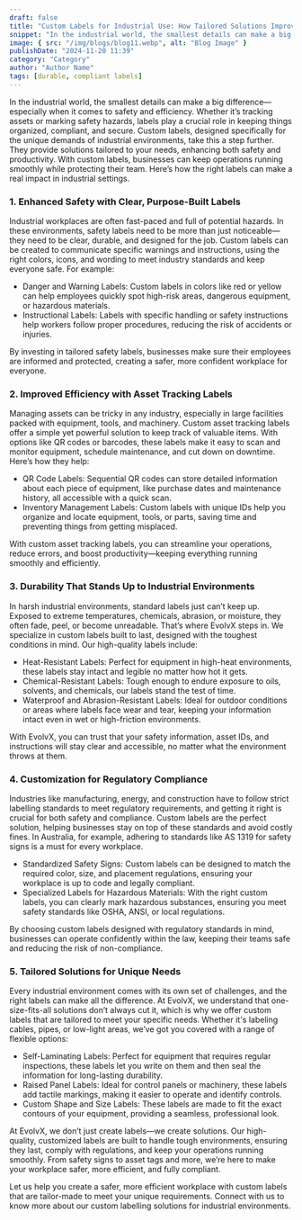 ```yaml
---
draft: false
title: "Custom Labels for Industrial Use: How Tailored Solutions Improve Safety and Efficiency"
snippet: "In the industrial world, the smallest details can make a big difference—especially when it comes..."
image: { src: "/img/blogs/blog11.webp", alt: "Blog Image" }
publishDate: "2024-11-20 11:39"
category: "Category"
author: "Author Name"
tags: [durable, compliant labels]
---
```


In the industrial world, the smallest details can make a big difference—especially when it comes to safety and efficiency. Whether it’s tracking assets or marking safety hazards, labels play a crucial role in keeping things organized, compliant, and secure. Custom labels, designed specifically for the unique demands of industrial environments, take this a step further. They provide solutions tailored to your needs, enhancing both safety and productivity. With custom labels, businesses can keep operations running smoothly while protecting their team. Here’s how the right labels can make a real impact in industrial settings.

### 1. Enhanced Safety with Clear, Purpose-Built Labels

Industrial workplaces are often fast-paced and full of potential hazards. In these environments, safety labels need to be more than just noticeable—they need to be clear, durable, and designed for the job. Custom labels can be created to communicate specific warnings and instructions, using the right colors, icons, and wording to meet industry standards and keep everyone safe.
For example:

- Danger and Warning Labels: Custom labels in colors like red or yellow can help employees quickly spot high-risk areas, dangerous equipment, or hazardous materials.
- Instructional Labels: Labels with specific handling or safety instructions help workers follow proper procedures, reducing the risk of accidents or injuries.

By investing in tailored safety labels, businesses make sure their employees are informed and protected, creating a safer, more confident workplace for everyone.

### 2. Improved Efficiency with Asset Tracking Labels

Managing assets can be tricky in any industry, especially in large facilities packed with equipment, tools, and machinery. Custom asset tracking labels offer a simple yet powerful solution to keep track of valuable items. With options like QR codes or barcodes, these labels make it easy to scan and monitor equipment, schedule maintenance, and cut down on downtime.
Here’s how they help:

- QR Code Labels: Sequential QR codes can store detailed information about each piece of equipment, like purchase dates and maintenance history, all accessible with a quick scan.
- Inventory Management Labels: Custom labels with unique IDs help you organize and locate equipment, tools, or parts, saving time and preventing things from getting misplaced.

With custom asset tracking labels, you can streamline your operations, reduce errors, and boost productivity—keeping everything running smoothly and efficiently.

### 3. Durability That Stands Up to Industrial Environments

In harsh industrial environments, standard labels just can’t keep up. Exposed to extreme temperatures, chemicals, abrasion, or moisture, they often fade, peel, or become unreadable. That’s where EvolvX steps in. We specialize in custom labels built to last, designed with the toughest conditions in mind. Our high-quality labels include:

- Heat-Resistant Labels: Perfect for equipment in high-heat environments, these labels stay intact and legible no matter how hot it gets.
- Chemical-Resistant Labels: Tough enough to endure exposure to oils, solvents, and chemicals, our labels stand the test of time.
- Waterproof and Abrasion-Resistant Labels: Ideal for outdoor conditions or areas where labels face wear and tear, keeping your information intact even in wet or high-friction environments.

With EvolvX, you can trust that your safety information, asset IDs, and instructions will stay clear and accessible, no matter what the environment throws at them.

### 4. Customization for Regulatory Compliance

Industries like manufacturing, energy, and construction have to follow strict labelling standards to meet regulatory requirements, and getting it right is crucial for both safety and compliance. Custom labels are the perfect solution, helping businesses stay on top of these standards and avoid costly fines. In Australia, for example, adhering to standards like AS 1319 for safety signs is a must for every workplace.

- Standardized Safety Signs: Custom labels can be designed to match the required color, size, and placement regulations, ensuring your workplace is up to code and legally compliant.
- Specialized Labels for Hazardous Materials: With the right custom labels, you can clearly mark hazardous substances, ensuring you meet safety standards like OSHA, ANSI, or local regulations.

By choosing custom labels designed with regulatory standards in mind, businesses can operate confidently within the law, keeping their teams safe and reducing the risk of non-compliance.

### 5. Tailored Solutions for Unique Needs

Every industrial environment comes with its own set of challenges, and the right labels can make all the difference. At EvolvX, we understand that one-size-fits-all solutions don’t always cut it, which is why we offer custom labels that are tailored to meet your specific needs. Whether it's labeling cables, pipes, or low-light areas, we’ve got you covered with a range of flexible options:

- Self-Laminating Labels: Perfect for equipment that requires regular inspections, these labels let you write on them and then seal the information for long-lasting durability.
- Raised Panel Labels: Ideal for control panels or machinery, these labels add tactile markings, making it easier to operate and identify controls.
- Custom Shape and Size Labels: These labels are made to fit the exact contours of your equipment, providing a seamless, professional look.

At EvolvX, we don’t just create labels—we create solutions. Our high-quality, customized labels are built to handle tough environments, ensuring they last, comply with regulations, and keep your operations running smoothly. From safety signs to asset tags and more, we’re here to make your workplace safer, more efficient, and fully compliant.

Let us help you create a safer, more efficient workplace with custom labels that are tailor-made to meet your unique requirements. Connect with us to know more about our custom labelling solutions for industrial environments.

